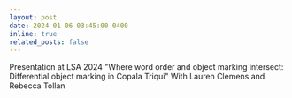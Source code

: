 ```yaml
---
layout: post
date: 2024-01-06 03:45:00-0400
inline: true
related_posts: false
---
```


Presentation at LSA 2024
"Where word order and object marking intersect: Differential object marking in Copala Triqui"
With Lauren Clemens and Rebecca Tollan
